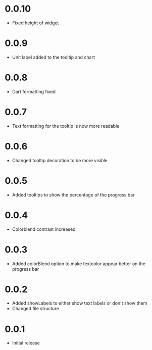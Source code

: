 # 0.0.10

* Fixed height of widget

# 0.0.9

* Unit label added to the tooltip and chart

# 0.0.8

* Dart formatting fixed

# 0.0.7

* Text formatting for the tooltip is now more readable

# 0.0.6

* Changed tooltip decoration to be more visible

# 0.0.5

* Added tooltips to show the percentage of the progress bar

# 0.0.4

* Colorblend contrast increased

# 0.0.3

* Added colorBlend option to make textcolor appear better on the progress bar

# 0.0.2

* Added showLabels to either show text labels or don't show them
* Changed file structure

# 0.0.1

* Initial release
